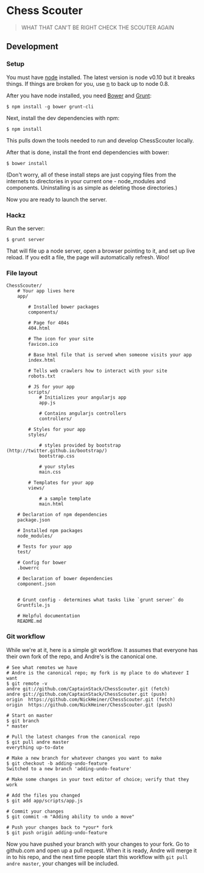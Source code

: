 # Chess Scouter

> WHAT THAT CAN'T BE RIGHT CHECK THE SCOUTER AGAIN

## Development

### Setup

You must have [node](http://nodejs.org/) installed. The latest version is node v0.10 but it breaks
things. If things are broken for you, use [n](https://npmjs.org/package/n) to back up to node 0.8.

After you have node installed, you need [Bower](http://twitter.github.io/bower/) and [Grunt](http://gruntjs.com/):

````
$ npm install -g bower grunt-cli
````

Next, install the dev dependencies with npm:

```
$ npm install
```

This pulls down the tools needed to run and develop ChessScouter locally.

After that is done, install the front end dependencies with bower:

````
$ bower install
````

(Don't worry, all of these install steps are just copying files from the internets to directories in your 
current one - node_modules and components. Uninstalling is as simple as deleting those directories.)

Now you are ready to launch the server.

### Hackz

Run the server:

````
$ grunt server
````

That will file up a node server, open a browser pointing to it, and set up live reload. If you edit a file, the page will automatically refresh. Woo!

### File layout

````
ChessScouter/
    # Your app lives here
    app/ 
            
        # Installed bower packages
        components/
        
        # Page for 404s
        404.html  
        
        # The icon for your site
        favicon.ico	
        
        # Base html file that is served when someone visits your app
        index.html	
        
        # Tells web crawlers how to interact with your site
        robots.txt	
        
        # JS for your app
        scripts/		
            # Initializes your angularjs app
            app.js
            
            # Contains angularjs controllers
            controllers/
        
        # Styles for your app
        styles/		
        
            # styles provided by bootstrap (http://twitter.github.io/bootstrap/)
            bootstrap.css
        
            # your styles
            main.css
        
        # Templates for your app
        views/
        
            # a sample template
            main.html
    
    # Declaration of npm dependencies
    package.json
    
    # Installed npm packages
    node_modules/
    
    # Tests for your app
    test/
    
    # Config for bower
    .bowerrc
    
    # Declaration of bower dependencies
    component.json
    
    
    # Grunt config - determines what tasks like `grunt server` do
    Gruntfile.js
    
    # Helpful documentation
    README.md
````

### Git workflow

While we're at it, here is a simple git workflow. It assumes that everyone has their own fork of the repo,
and Andre's is the canonical one.

````
# See what remotes we have
# Andre is the canonical repo; my fork is my place to do whatever I want
$ git remote -v
andre git://github.com/CaptainStack/ChessScouter.git (fetch)
andre git://github.com/CaptainStack/ChessScouter.git (push)
origin  https://github.com/NickHeiner/ChessScouter.git (fetch)
origin  https://github.com/NickHeiner/ChessScouter.git (push)

# Start on master
$ git branch
* master  

# Pull the latest changes from the canonical repo
$ git pull andre master
everything up-to-date

# Make a new branch for whatever changes you want to make
$ git checkout -b adding-undo-feature
Switched to a new branch 'adding-undo-feature'

# Make some changes in your text editor of choice; verify that they work

# Add the files you changed
$ git add app/scripts/app.js

# Commit your changes
$ git commit -m "Adding ability to undo a move"

# Push your changes back to *your* fork
$ git push origin adding-undo-feature
````

Now you have pushed your branch with your changes to your fork.
Go to github.com and open up a pull request. When it is ready, Andre will merge it in to his repo,
and the next time people start this workflow with `git pull andre master`, your changes will be included.
